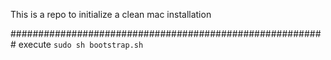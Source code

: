 This is a repo to initialize a clean mac installation

#########################################################
execute 
`sudo sh bootstrap.sh`
